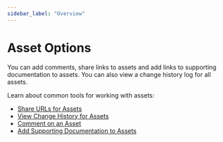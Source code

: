```yaml
---
sidebar_label: "Overview"
---
```

# Asset Options

You can add comments, share links to assets and add links to supporting documentation to assets. You can also view a change history log for all assets.

Learn about common tools for working with assets:

  - [Share URLs for Assets](Share%20URLs%20for%20Assets.md)
  - [View Change History for Assets](View%20Change%20History%20for%20Assets.md)
  - [Comment on an Asset](Comment%20on%20an%20Asset.md)
  - [Add Supporting Documentation to Assets](Add%20Supporting%20Doc.md)
